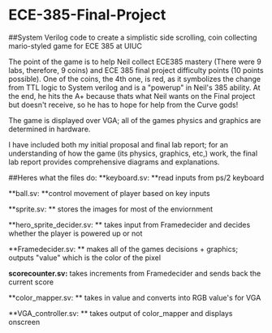 # ECE-385-Final-Project
##System Verilog code to create a simplistic side scrolling, coin collecting mario-styled game for ECE 385 at UIUC

The point of the game is to help Neil collect ECE385 mastery (There were 9 labs, therefore, 9 coins) and ECE 385 final project difficulty points (10 points possible). One of the coins, the 4th one, is red, as it symbolizes the change from TTL logic to System verilog and is a "powerup" in Neil's 385 ability. At the end, he hits the A+ because thats what Neil wants on the Final project but doesn't receive, so he has to hope for help from the Curve gods!

The game is displayed over VGA; all of the games physics and graphics are determined in hardware. 

I have included both my initial proposal and final lab report; for an understanding of how the game (its physics, graphics, etc,) work, the final lab report provides comprehensive diagrams and explanations. 

##Heres what the files do:
**keyboard.sv: **read inputs from ps/2 keyboard 

**ball.sv: **control movement of player based on key inputs

**sprite.sv: **
stores the images for most of the enviornment

**hero_sprite_decider.sv: **
takes input from Framedecider and decides whether the player is powered up or not

**Framedecider.sv: **
makes all of the games decisions + graphics; outputs "value" which is the color of the pixel

**scorecounter.sv:**
takes increments from Framedecider and sends back the current score

**color_mapper.sv: **
takes in value and converts into RGB value's for VGA

**VGA_controller.sv: **
takes output of color_mapper and displays onscreen